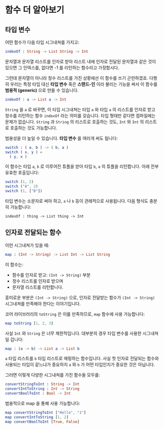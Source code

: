 # 함수 더 알아보기

## 타입 변수

어떤 함수가 다음 타입 시그내쳐를 가지고:

```elm
indexOf : String -> List String -> Int
```

문자열과 문자열 리스트를 인자로 받아 리스트 내에 인자로 전달된 문자열과 같은 것이 있으면 그 인덱스를, 없다면 -1 를 리턴하는 함수라고 가정합시다.

그런데 문자열이 아니라 정수 리스트를 가진 상황에선 이 함수를 쓰기 곤란하겠죠. 다행히 우리는 특정 타입 대신 __타입 변수__ 혹은 __스탠드-인__ 이라 불리는 기능을 써서 이 함수를 __범용적 (generic)__ 으로 만들 수 있습니다.

```elm
indexOf : a -> List a -> Int
```

`String` 을 `a` 로 바꾸면, 이 타입 시그내쳐는 타입 `a` 와 타입 `a` 의 리스트를 인자로 받고 정수를 리턴하는 함수 `indexOf` 라는 의미를 갖습니다. 타입 형태만 같다면 컴파일에는 문제가 없습니다. `String` 과 `String` 의 리스트로 호출하는 것도, `Int` 와 `Int` 의 리스트로 호출하는 것도 가능합니다.

범용성을 더 높일 수 있습니다. __타입 변수__ 를 여러개 써도 됩니다:

```elm
switch : ( a, b ) -> ( b, a )
switch ( x, y ) =
  ( y, x )
```

이 함수는 타입 `a`, `b` 로 이루어진 튜플을 받아 타입 `b`, `a` 의 튜플을 리턴합니다. 아래 전부 유효한 호출입니다:

```elm
switch (1, 2)
switch ("A", 2)
switch (1, ["B"])
```

타입 변수는 소문자로 써야 하고, `a` 나 `b` 등이 관례적으로 사용됩니다. 다음 형식도 충분히 가능합니다:

```
indexOf : thing -> List thing -> Int
```

## 인자로 전달되는 함수

이런 시그내쳐가 있을 때:

```elm
map : (Int -> String) -> List Int -> List String
```

이 함수는:

- 함수를 인자로 받고: `(Int -> String)` 부분
- 정수 리스트를 인자로 받으며
- 문자열 리스트를 리턴합니다.

흥미로운 부분은 `(Int -> String)` 으로, 인자로 전달받는 함수가 `(Int -> String)` 시그내쳐를 만족해야 한다는 이야기입니다.

코어 라이브러리의 `toString` 은 이를 만족하므로, `map` 함수에 사용 가능합니다:

```elm
map toString [1, 2, 3]
```

사실 `Int` 와 `String` 은 너무 제한적입니다. 대부분의 경우 타입 변수를 사용한 시그내쳐일 겁니다:

```elm
map : (a -> b) -> List a -> List b
```

`a` 타입 리스트를 `b` 타입 리스트로 매핑하는 함수입니다. 사실 첫 인자로 전달되는 함수와 사용되는 타입이 같느냐가 중요하지 `a` 와 `b` 가 어떤 타입인지가 중요한 것은 아닙니다.

그러면 이렇게 다양한 시그내쳐를 가진 함수들 모두를:

```elm
convertStringToInt : String -> Int
convertIntToString : Int -> String
convertBoolToInt : Bool -> Int
```

범용적으로 map 을 통해 사용 가능합니다:

```elm
map convertStringToInt ["Hello", "1"]
map convertIntToString [1, 2]
map convertBoolToInt [True, False]
```
